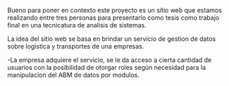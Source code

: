 Bueno para poner en contexto este proyecto es un sitio web que estamos realizando entre tres personas para presentarlo como tesis como trabajo final en una tecnicatura de analisis de sistemas.

La idea del sitio web se basa en brindar un servicio de gestion de datos sobre logistica y transportes de una empresas.

-La empresa adquiere el servicio, se le da acceso a cierta cantidad de usuarios con la posibilidad de otorgar roles según necesidad para la manipulacion del ABM de datos por modulos.
